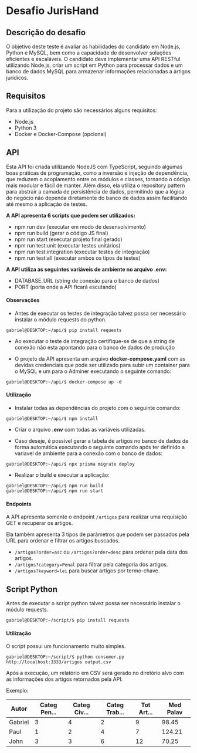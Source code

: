 # Desafio JurisHand

## Descrição do desafio

O objetivo deste teste é avaliar as habilidades do candidato em Node.js, Python e MySQL, bem como a capacidade de desenvolver soluções eficientes e escaláveis. O candidato deve implementar uma API RESTful utilizando Node.js, criar um script em Python para processar dados e um banco de dados MySQL para armazenar informações relacionadas a artigos jurídicos. 

## Requisitos

Para a utilização do projeto são necessários alguns requisitos:

* Node.js
* Python 3
* Docker e Docker-Compose (opcional)

## API

Esta API foi criada utilizando NodeJS com TypeScript, seguindo algumas boas práticas de programação, como a inversão e injeção de dependência, que reduzem o acoplamento entre os módulos e classes, tornando o código mais modular e fácil de manter. Além disso, ela utiliza o repository pattern para abstrair a camada de persistência de dados, permitindo que a lógica do negócio não dependa diretamente do banco de dados assim facilitando até mesmo a aplicação de testes.

**A API apresenta 6 scripts que podem ser utilizados:**

* npm run dev (executar em modo de desenvolvimento)
* npm run build (gerar o código JS final)
* npm run start (executar projeto final gerado)
* npm run test:unit (executar testes unitários)
* npm run test:integration (executar testes de integração)
* npm run test:all (executar ambos os tipos de testes)

**A API utiliza as seguintes variáveis de ambiente no arquivo .env:**

* DATABASE_URL (string de conexão para o banco de dados)
* PORT (porta onde a API ficará escutando)

#### Observações

* Antes de executar os testes de integração talvez possa ser necessário instalar o módulo requests do python.
```console
gabriel@DESKTOP:~/api/$ pip install requests
```

* Ao executar o teste de integração certifique-se de que a string de conexão não esta apontando para o banco de dados de produção

* O projeto da API apresenta um arquivo **docker-compose.yaml** com as devidas credenciais que pode ser utilizado para subir um container para o MySQL e um para o Adminer executando o seguinte comando:
```console
gabriel@DESKTOP:~/api/$ docker-compose up -d
```

#### Utilização

* Instalar todas as dependências do projeto com o seguinte comando:
```console
gabriel@DESKTOP:~/api/$ npm install
```

* Criar o arquivo **.env** com todas as variáveis utilizadas.

* Caso deseje, é possivel gerar a tabela de artigos no banco de dados de forma automática executando o seguinte comando após ter definido a variavel de ambiente para a conexão com o banco de dados:
```console
gabriel@DESKTOP:~/api/$ npx prisma migrate deploy
```

* Realizar o build e executar a aplicação:
```console
gabriel@DESKTOP:~/api/$ npm run build
gabriel@DESKTOP:~/api/$ npm run start
```

#### Endpoints

A API apresenta somente o endpoint `/artigos` para realizar uma requisição GET e recuperar os artigos.

Ela também apresenta 3 tipos de parâmetros que podem ser passados pela URL para ordenar e filtrar os artigos buscados.

- `/artigos?order=asc` ou `/artigos?order=desc` para ordenar pela data dos artigos.
- `/artigos?category=Penal` para filtrar pela categoria dos artigos.
- `/artigos?keyword=lei` para buscar artigos por termo-chave.

## Script Python

Antes de executar o script python talvez possa ser necessário instalar o módulo requests.
```console
gabriel@DESKTOP:~/script/$ pip install requests
```

#### Utilização

O script possui um funcionamento muito simples.
```console
gabriel@DESKTOP:~/script/$ python consumer.py http://localhost:3333/artigos output.csv
```

Após a execução, um relatório em CSV será gerado no diretório alvo com as informações dos artigos retornados pela API.

Exemplo:

| Autor      | Categ Pen... | Categ Civ... | Categ Trab... | Tot Art... | Med Palav |
| -----------| ----------   |    ------    | ---------     | -----      | -------   |
| Gabriel    |  3           |    4         |    2          | 9          |  98.45    |
| Paul       |  1           |    2         |    4          | 7          |  124.21   |
| John       |  3           |    3         |    6          | 12         |  70.25    |